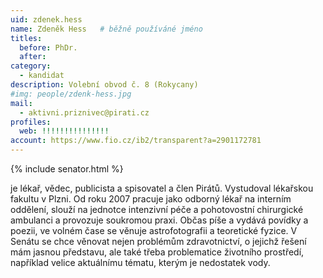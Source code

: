 ```yaml
---
uid: zdenek.hess
name: Zdeněk Hess  	# běžně používáné jméno
titles:
  before: PhDr.
  after:
category:
  - kandidat
description: Volební obvod č. 8 (Rokycany)
#img: people/zdenk-hess.jpg 
mail:
  - aktivni.priznivec@pirati.cz
profiles:
  web: !!!!!!!!!!!!!!!
account: https://www.fio.cz/ib2/transparent?a=2901172781
---
```


{% include senator.html %} 

je lékař, vědec, publicista a spisovatel a člen Pirátů. Vystudoval lékařskou fakultu v Plzni. Od roku 2007 pracuje jako odborný lékař na interním oddělení, slouží na jednotce intenzivní péče a pohotovostní chirurgické ambulanci a provozuje soukromou praxi. Občas píše a vydává povídky a poezii, ve volném čase se věnuje astrofotografii a teoretické fyzice. V Senátu se chce věnovat nejen problémům zdravotnictví, o jejichž řešení mám jasnou představu, ale také třeba problematice životního prostředí, například velice aktuálnímu tématu, kterým je nedostatek vody.



